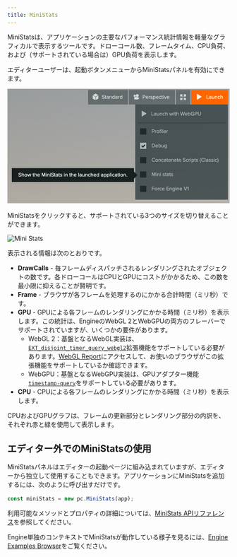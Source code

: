 ```yaml
---
title: MiniStats
---
```


MiniStatsは、アプリケーションの主要なパフォーマンス統計情報を軽量なグラフィカルで表示するツールです。ドローコール数、フレームタイム、CPU負荷、および（サポートされている場合は）GPU負荷を表示します。

エディターユーザーは、起動ボタンメニューからMiniStatsパネルを有効にできます。

<img loading="lazy" alt="Launch Menu" width="600" src="/img/user-manual/optimization/mini-stats/launch-menu-mini-stats.png" />

MiniStatsをクリックすると、サポートされている3つのサイズを切り替えることができます。

<img loading="lazy" alt="Mini Stats" width="411" src="/img/user-manual/optimization/mini-stats/mini-stats.gif" />

表示される情報は次のとおりです。

* **DrawCalls** - 毎フレームディスパッチされるレンダリングされたオブジェクトの数です。各ドローコールはCPUとGPUにコストがかかるため、この数を最小限に抑えることが賢明です。
* **Frame** - ブラウザが各フレームを処理するのにかかる合計時間（ミリ秒）です。
* **GPU** - GPUによる各フレームのレンダリングにかかる時間（ミリ秒）を表示します。この統計は、EngineのWebGL 2とWebGPUの両方のフレーバーでサポートされていますが、いくつかの要件があります。
  * WebGL 2：基盤となるWebGL実装は、[`EXT_disjoint_timer_query_webgl2`](https://web3dsurvey.com/webgl2/extensions/EXT_disjoint_timer_query_webgl2)拡張機能をサポートしている必要があります。[WebGL Report](https://webglreport.com/?v=2)にアクセスして、お使いのブラウザがこの拡張機能をサポートしているか確認できます。
  * WebGPU：基盤となるWebGPU実装は、GPUアダプター機能[`timestamp-query`](https://web3dsurvey.com/webgpu/features/timestamp-query)をサポートしている必要があります。
* **CPU** - CPUによる各フレームのレンダリングにかかる時間（ミリ秒）を表示します。

CPUおよびGPUグラフは、フレームの更新部分とレンダリング部分の内訳を、それぞれ赤と緑を使用して表示します。

## エディター外でのMiniStatsの使用

MiniStatsパネルはエディターの起動ページに組み込まれていますが、エディターから独立して使用することもできます。アプリケーションにMiniStatsを追加するには、次のように呼び出すだけです。

```javascript
const miniStats = new pc.MiniStats(app);
```

利用可能なメソッドとプロパティの詳細については、[MiniStats APIリファレンス](https://api.playcanvas.com/engine/classes/MiniStats.html)を参照してください。

Engine単独のコンテキストでMiniStatsが動作している様子を見るには、[Engine Examples Browser](https://playcanvas.github.io/)をご覧ください。
